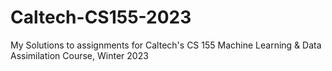 # Caltech-CS155-2023

My Solutions to assignments for Caltech's CS 155 Machine Learning & Data Assimilation Course, Winter 2023
